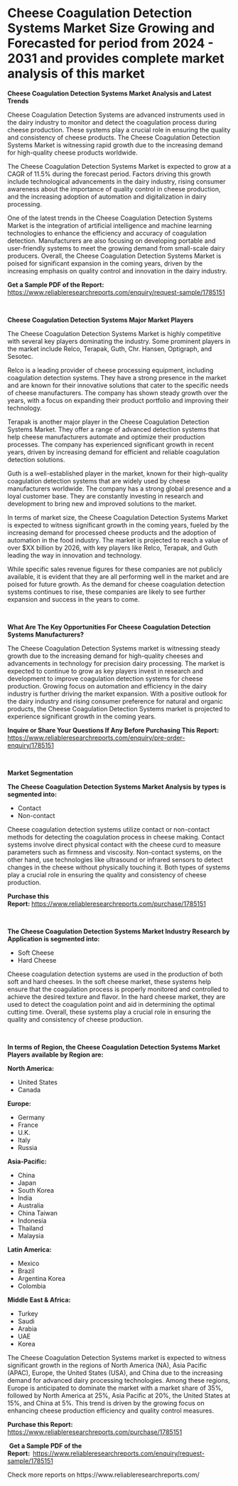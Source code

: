 <p><h1>Cheese Coagulation Detection Systems Market Size Growing and Forecasted for period from 2024 - 2031 and provides complete market analysis of this market</h1></p><p><strong>Cheese Coagulation Detection Systems Market Analysis and Latest Trends</strong></p>
<p><p>Cheese Coagulation Detection Systems are advanced instruments used in the dairy industry to monitor and detect the coagulation process during cheese production. These systems play a crucial role in ensuring the quality and consistency of cheese products. The Cheese Coagulation Detection Systems Market is witnessing rapid growth due to the increasing demand for high-quality cheese products worldwide. </p><p>The Cheese Coagulation Detection Systems Market is expected to grow at a CAGR of 11.5% during the forecast period. Factors driving this growth include technological advancements in the dairy industry, rising consumer awareness about the importance of quality control in cheese production, and the increasing adoption of automation and digitalization in dairy processing. </p><p>One of the latest trends in the Cheese Coagulation Detection Systems Market is the integration of artificial intelligence and machine learning technologies to enhance the efficiency and accuracy of coagulation detection. Manufacturers are also focusing on developing portable and user-friendly systems to meet the growing demand from small-scale dairy producers. Overall, the Cheese Coagulation Detection Systems Market is poised for significant expansion in the coming years, driven by the increasing emphasis on quality control and innovation in the dairy industry.</p></p>
<p><strong>Get a Sample PDF of the Report:&nbsp;</strong> <a href="https://www.reliableresearchreports.com/enquiry/request-sample/1785151">https://www.reliableresearchreports.com/enquiry/request-sample/1785151</a></p>
<p>&nbsp;</p>
<p><strong>Cheese Coagulation Detection Systems Major Market Players</strong></p>
<p><p>The Cheese Coagulation Detection Systems Market is highly competitive with several key players dominating the industry. Some prominent players in the market include Relco, Terapak, Guth, Chr. Hansen, Optigraph, and Sesotec.</p><p>Relco is a leading provider of cheese processing equipment, including coagulation detection systems. They have a strong presence in the market and are known for their innovative solutions that cater to the specific needs of cheese manufacturers. The company has shown steady growth over the years, with a focus on expanding their product portfolio and improving their technology.</p><p>Terapak is another major player in the Cheese Coagulation Detection Systems Market. They offer a range of advanced detection systems that help cheese manufacturers automate and optimize their production processes. The company has experienced significant growth in recent years, driven by increasing demand for efficient and reliable coagulation detection solutions.</p><p>Guth is a well-established player in the market, known for their high-quality coagulation detection systems that are widely used by cheese manufacturers worldwide. The company has a strong global presence and a loyal customer base. They are constantly investing in research and development to bring new and improved solutions to the market.</p><p>In terms of market size, the Cheese Coagulation Detection Systems Market is expected to witness significant growth in the coming years, fueled by the increasing demand for processed cheese products and the adoption of automation in the food industry. The market is projected to reach a value of over $XX billion by 2026, with key players like Relco, Terapak, and Guth leading the way in innovation and technology.</p><p>While specific sales revenue figures for these companies are not publicly available, it is evident that they are all performing well in the market and are poised for future growth. As the demand for cheese coagulation detection systems continues to rise, these companies are likely to see further expansion and success in the years to come.</p></p>
<p>&nbsp;</p>
<p><strong>What Are The Key Opportunities For Cheese Coagulation Detection Systems Manufacturers?</strong></p>
<p><p>The Cheese Coagulation Detection Systems market is witnessing steady growth due to the increasing demand for high-quality cheeses and advancements in technology for precision dairy processing. The market is expected to continue to grow as key players invest in research and development to improve coagulation detection systems for cheese production. Growing focus on automation and efficiency in the dairy industry is further driving the market expansion. With a positive outlook for the dairy industry and rising consumer preference for natural and organic products, the Cheese Coagulation Detection Systems market is projected to experience significant growth in the coming years.</p></p>
<p><strong>Inquire or Share Your Questions If Any Before Purchasing This Report:</strong> <a href="https://www.reliableresearchreports.com/enquiry/pre-order-enquiry/1785151">https://www.reliableresearchreports.com/enquiry/pre-order-enquiry/1785151</a></p>
<p>&nbsp;</p>
<p><strong>Market Segmentation</strong></p>
<p><strong>The Cheese Coagulation Detection Systems Market Analysis by types is segmented into:</strong></p>
<p><ul><li>Contact</li><li>Non-contact</li></ul></p>
<p><p>Cheese coagulation detection systems utilize contact or non-contact methods for detecting the coagulation process in cheese making. Contact systems involve direct physical contact with the cheese curd to measure parameters such as firmness and viscosity. Non-contact systems, on the other hand, use technologies like ultrasound or infrared sensors to detect changes in the cheese without physically touching it. Both types of systems play a crucial role in ensuring the quality and consistency of cheese production.</p></p>
<p><strong>Purchase this Report:&nbsp;</strong><a href="https://www.reliableresearchreports.com/purchase/1785151">https://www.reliableresearchreports.com/purchase/1785151</a></p>
<p>&nbsp;</p>
<p><strong>The Cheese Coagulation Detection Systems Market Industry Research by Application is segmented into:</strong></p>
<p><ul><li>Soft Cheese</li><li>Hard Cheese</li></ul></p>
<p><p>Cheese coagulation detection systems are used in the production of both soft and hard cheeses. In the soft cheese market, these systems help ensure that the coagulation process is properly monitored and controlled to achieve the desired texture and flavor. In the hard cheese market, they are used to detect the coagulation point and aid in determining the optimal cutting time. Overall, these systems play a crucial role in ensuring the quality and consistency of cheese production.</p></p>
<p>&nbsp;</p>
<p><strong>In terms of Region, the Cheese Coagulation Detection Systems Market Players available by Region are:</strong></p>
<p>
    <p> <strong> North America: </strong>
        <ul>
            <li>United States</li>
            <li>Canada</li>
        </ul>
        </p> 
    <p> <strong> Europe: </strong>
        <ul>
            <li>Germany</li>
            <li>France</li>
            <li>U.K.</li>
            <li>Italy</li>
            <li>Russia</li>
        </ul>
        </p> 
    <p> <strong> Asia-Pacific: </strong>
        <ul>
            <li>China</li>
            <li>Japan</li>
            <li>South Korea</li>
            <li>India</li>
            <li>Australia</li>
            <li>China Taiwan</li>
            <li>Indonesia</li>
            <li>Thailand</li>
            <li>Malaysia</li>
        </ul>
        </p> 
    <p> <strong> Latin America: </strong>
        <ul>
            <li>Mexico</li>
            <li>Brazil</li>
            <li>Argentina Korea</li>
            <li>Colombia</li>
        </ul>
        </p> 
    <p> <strong> Middle East & Africa: </strong>
        <ul>
            <li>Turkey</li>
            <li>Saudi</li>
            <li>Arabia</li>
            <li>UAE</li>
            <li>Korea</li>
        </ul>
    </p>
    </p>
<p><p>The Cheese Coagulation Detection Systems market is expected to witness significant growth in the regions of North America (NA), Asia Pacific (APAC), Europe, the United States (USA), and China due to the increasing demand for advanced dairy processing technologies. Among these regions, Europe is anticipated to dominate the market with a market share of 35%, followed by North America at 25%, Asia Pacific at 20%, the United States at 15%, and China at 5%. This trend is driven by the growing focus on enhancing cheese production efficiency and quality control measures.</p></p>
<p><strong>Purchase this Report: </strong><a href="https://www.reliableresearchreports.com/purchase/1785151">https://www.reliableresearchreports.com/purchase/1785151</a></p>
<p>&nbsp;<strong>Get a Sample PDF of the Report:&nbsp;&nbsp;</strong><a href="https://www.reliableresearchreports.com/enquiry/request-sample/1785151">https://www.reliableresearchreports.com/enquiry/request-sample/1785151</a></p>
<p><strong></strong></p>
<p>Check more reports on https://www.reliableresearchreports.com/</p>